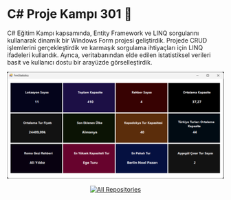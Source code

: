 # C# Proje Kampı 301 🚀

C# Eğitim Kampı kapsamında, Entity Framework ve LINQ sorgularını kullanarak dinamik bir Windows Form projesi geliştirdik. Projede CRUD işlemlerini gerçekleştirdik ve karmaşık sorgulama ihtiyaçları için LINQ ifadeleri kullandık. Ayrıca, veritabanından elde edilen istatistiksel verileri basit ve kullanıcı dostu bir arayüzde görselleştirdik.

<img src="https://github.com/emirhannozmen/CSharpEgitimKampi301/blob/master/FrmStatistics.png" width="auto">

<p align="center">
  <a href="https://github.com/emirhannozmen?tab=repositories&sort=stargazers">
    <img alt="All Repositories" title="All Repositories" src="https://custom-icon-badges.demolab.com/badge/-Click%20Here%20For%20All%20My%20Repos-1F222E?style=for-the-badge&logoColor=white&logo=repo"/>
  </a>
</p>
